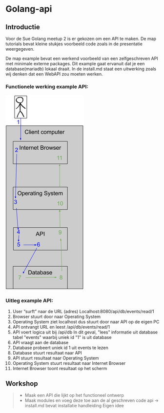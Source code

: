 # Golang-api
## Introductie
Voor de Sue Golang meetup 2 is er gekozen om een API te maken.
De map tutorials bevat kleine stukjes voorbeeld code zoals in de presentatie weergegeven.

De map example bevat een werkend voorbeeld van een zelfgeschreven API met minimale externe packages. Dit example gaat ervanuit dat je een database(mariadb) lokaal draait. In de install.md staat een uitwerking zoals wij denken dat een WebAPI zou moeten werken.

### Functionele werking example API:
![alt text](https://raw.githubusercontent.com/tommahs/golang-api/master/example-api/functioneel-api.png)
### Uitleg example API:
1. User “surft” naar de URL (adres)
    Localhost:8080/api/db/events/read/1
2. Browser stuurt door naar Operating
    System
3. Operating System ziet localhost dus stuurt
    door naar API op de eigen PC
4. API ontvangt URL en leest
    /api/db/events/read/1
5. API voert logica uit bij /api/db
   In dit geval, "lees" informatie uit database
   tabel "events" waarbij uniek id "1" is uit
   database
6. API vraagt aan de database
7. Database probeert uniek id 1 uit events te lezen
8. Database stuurt resultaat naar API
9. API stuurt resultaat naar Operating System
10. Operating System stuurt resultaat naar Internet Browser
11. Internet Browser toont resultaat op het scherm

## Workshop
>- Maak een API die lijkt op het functioneel ontwerp
>- Maak modules en voeg deze toe aan de al geschreven code api -> install.md bevat installatie handleiding
> Eigen idee
